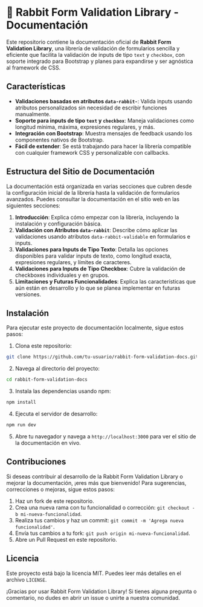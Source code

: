 # 🐰 Rabbit Form Validation Library - Documentación

Este repositorio contiene la documentación oficial de **Rabbit Form Validation Library**, una librería de validación de formularios sencilla y eficiente que facilita la validación de inputs de tipo `text` y `checkbox`, con soporte integrado para Bootstrap y planes para expandirse y ser agnóstica al framework de CSS.

## Características

- **Validaciones basadas en atributos `data-rabbit-`**: Valida inputs usando atributos personalizados sin necesidad de escribir funciones manualmente.
- **Soporte para inputs de tipo `text` y `checkbox`**: Maneja validaciones como longitud mínima, máxima, expresiones regulares, y más.
- **Integración con Bootstrap**: Muestra mensajes de feedback usando los componentes nativos de Bootstrap.
- **Fácil de extender**: Se está trabajando para hacer la librería compatible con cualquier framework CSS y personalizable con callbacks.

## Estructura del Sitio de Documentación

La documentación está organizada en varias secciones que cubren desde la configuración inicial de la librería hasta la validación de formularios avanzados. Puedes consultar la documentación en el sitio web en las siguientes secciones:

1. **Introducción**: Explica cómo empezar con la librería, incluyendo la instalación y configuración básica.
2. **Validación con Atributos `data-rabbit`**: Describe cómo aplicar las validaciones usando atributos `data-rabbit-validable` en formularios e inputs.
3. **Validaciones para Inputs de Tipo Texto**: Detalla las opciones disponibles para validar inputs de texto, como longitud exacta, expresiones regulares, y límites de caracteres.
4. **Validaciones para Inputs de Tipo Checkbox**: Cubre la validación de checkboxes individuales y en grupos.
5. **Limitaciones y Futuras Funcionalidades**: Explica las características que aún están en desarrollo y lo que se planea implementar en futuras versiones.

## Instalación

Para ejecutar este proyecto de documentación localmente, sigue estos pasos:

1. Clona este repositorio:

```bash
git clone https://github.com/tu-usuario/rabbit-form-validation-docs.git
```

2. Navega al directorio del proyecto:

```bash
cd rabbit-form-validation-docs
```

3. Instala las dependencias usando npm:

```bash
npm install
```

4. Ejecuta el servidor de desarrollo:

```bash
npm run dev
```

5. Abre tu navegador y navega a `http://localhost:3000` para ver el sitio de la documentación en vivo.

## Contribuciones

Si deseas contribuir al desarrollo de la Rabbit Form Validation Library o mejorar la documentación, ¡eres más que bienvenido! Para sugerencias, correcciones o mejoras, sigue estos pasos:

1. Haz un fork de este repositorio.
2. Crea una nueva rama con tu funcionalidad o corrección: `git checkout -b mi-nueva-funcionalidad`.
3. Realiza tus cambios y haz un commit: `git commit -m 'Agrega nueva funcionalidad'`.
4. Envía tus cambios a tu fork: `git push origin mi-nueva-funcionalidad`.
5. Abre un Pull Request en este repositorio.

## Licencia

Este proyecto está bajo la licencia MIT. Puedes leer más detalles en el archivo `LICENSE`.

¡Gracias por usar Rabbit Form Validation Library! Si tienes alguna pregunta o comentario, no dudes en abrir un issue o unirte a nuestra comunidad.